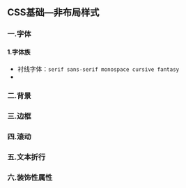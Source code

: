 ## CSS基础—非布局样式

### 一.字体

#### 1.字体族

* 衬线字体：`serif sans-serif monospace cursive fantasy`
* 

### 二.背景



### 三.边框



### 四.滚动



### 五.文本折行



### 六.装饰性属性

